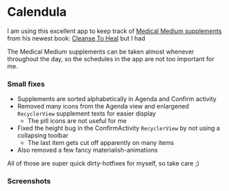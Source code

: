 # Calendula

I am using this excellent app to keep track of [Medical Medium supplements](https://www.medicalmedium.com/preferred/supplements) from his newest book: [Cleanse To Heal](https://www.medicalmedium.com/) but I had 

The Medical Medium supplements can be taken almost whenever throughout the day, so the schedules in the app are not too important for me.


### Small fixes

* Supplements are sorted alphabetically in Agenda and Confirm activity
* Removed many icons from the Agenda view and enlargened `RecyclerView` supplement texts for easier display
  * The pill icons are not useful for me
* Fixed the height bug in the ConfirmActivity `RecyclerView` by not using a collapsing toolbar
  * The last item gets cut off apparently on many items
* Also removed a few fancy materialish-animations

All of those are super quick dirty-hotfixes for myself, so take care ;)

### Screenshots
